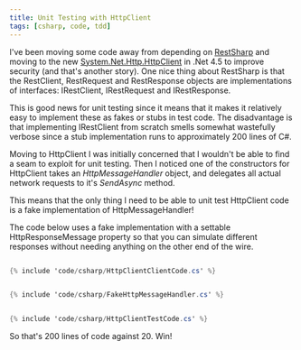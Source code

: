 ```yaml
---
title: Unit Testing with HttpClient
tags: [csharp, code, tdd]
---
```


I've been moving some code away from depending on [RestSharp](https://github.com/restsharp/RestSharp)
and moving to the new [System.Net.Http.HttpClient](http://msdn.microsoft.com/en-us/library/system.net.http.httpclient.aspx)
in .Net 4.5 to improve security (and that's another story). One nice thing
about RestSharp is that the RestClient, RestRequest and RestResponse objects
are implementations of interfaces: IRestClient, IRestRequest and IRestResponse.

This is good news for unit testing since it means that it makes it relatively
easy to implement these as fakes or stubs in test code. The disadvantage
is that implementing IRestClient from scratch smells somewhat wastefully
verbose since a stub implementation runs to approximately 200 lines of C#.

Moving to HttpClient I was initially concerned that I wouldn't be able to
find a seam to exploit for unit testing. Then I noticed one of the constructors
for HttpClient takes an _HttpMessageHandler_ object, and delegates all
actual network requests to it's _SendAsync_ method.

This means that the only thing I need to be able to unit test HttpClient
code is a fake implementation of HttpMessageHandler!

The code below uses a fake implementation with a settable HttpResponseMessage property so
that you can simulate different responses without needing anything on the
other end of the wire.

```csharp

{% include 'code/csharp/HttpClientClientCode.cs' %}

```

```csharp

{% include 'code/csharp/FakeHttpMessageHandler.cs' %}

```

```csharp

{% include 'code/csharp/HttpClientTestCode.cs' %}

```

So that's 200 lines of code against 20. Win!
